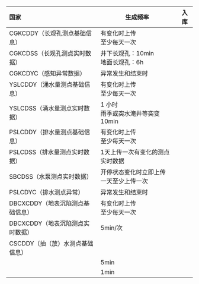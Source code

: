

| 国家                   | 生成频率                    | 入库  |
| :------------------- | ----------------------- | --- |
| CGKCDDY（长观孔测点基础信息）   | 有变化时上传<br>至少每天一次        |     |
| CGKCDSS（长观孔测点实时数据）   | 井下长观孔：10min<br>地面长观孔：6h |     |
| CGKCDYC（感知异常数据）      | 异常发生和结束时                |     |
| YSLCDDY（涌水量测点基础信息）   | 有变化时上传<br>至少每天一次        |     |
| YSLCDSS（涌水量测点实时数据）   | 1 小时<br>雨季或突水淹井等突变10min |     |
| PSLCDDY（排水量测点基础信息）   | 有变化时上传<br>至少每天一次        |     |
| PSLCDSS（排水量测点实时数据）   | 1天上传一次有变化的测点实时数据        |     |
| SBCDSS（水泵测点实时数据）     | 开停状态变化时立即上传<br>一天至少上传一次 |     |
| PSLCDYC（排水测点异常）      | 异常发生和结束时                |     |
| DBCXCDDY（地表沉陷测点基础信息） | 有变化时上传<br>至少每天一次        |     |
| DBCXCDDY（地表沉陷测点实时数据） | 5min/次                  |     |
| CSCDDY（抽（放）水测点基础信息）  |                         |     |
|                      | 5min                    |     |
|                      | 1min                    |     |
